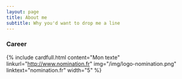 ```yaml
---
layout: page
title: About me
subtitle: Why you'd want to drop me a line
---
```

### Career

{% include cardfull.html content="Mon texte" linkurl="http://www.nomination.fr" img="/img/logo-nomination.png" linktext="nomination.fr" width="5" %}